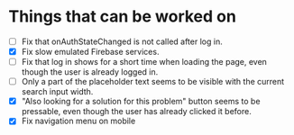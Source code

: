 # Things that can be worked on

* [ ] Fix that onAuthStateChanged is not called after log in.
* [X] Fix slow emulated Firebase services.
* [ ] Fix that log in shows for a short time when loading the page,
      even though the user is already logged in.
* [ ] Only a part of the placeholder text seems to be visible with the current search input width.
* [X] "Also looking for a solution for this problem" button seems to be pressable, 
      even though the user has already clicked it before.
* [X] Fix navigation menu on mobile
